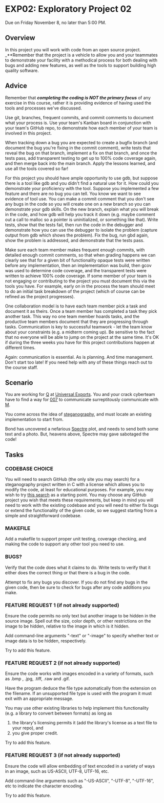 # EXP02: Exploratory Project 02
Due on Friday November 8, no later than 5:00 PM.

## Overview

In this project you will work with code from an open source project.  _**Remember that the project is a vehicle to allow you and your teammates to demonstrate your facility with a methodical process for both dealing with bugs and adding new features, as well as the tools to support building high quality software.

## Advice

Remember that _**completing the coding is NOT the primary focus**_ of any exercise in this course, rather it is providing evidence of having used the tools and processes we've discussed. 

Use git, branches, frequent commits, and commit comments to document what your process is.  Use your team's Kanban board in conjunction with your team's GitHub repo, to demonstrate how each member of your team is involved in this project.

When tracking down a bug you are expected to create a bugfix branch (and document the bug you're fixing in the commit comment), write tests that reveal the bug on that branch, implement a fix on that branch, and once the tests pass, add transparent testing to get up to 100% code coverage again, and then merge back into the main branch.  Apply the lessons learned, and use all the tools covered so far!

For this project you should have ample opportunity to use gdb, but suppose there is a tool like gdb and you didn't find a natural use for it.  How could you demonstrate your proficiency with the tool.  Suppose you implemented a few feature and there are no bug you can tell.  You know we want to see evidence of tool use. You can make a commit comment that you don't see any bugs in the code so you will create one on a new branch so you can demonstrate your gdb skills. On the new branch, explain what you will break in the code, and how gdb will help you track it down (e.g. maybe comment out a call to malloc so a pointer is uninitialized, or something like that). Write tests, show that the tests fail, then run the code in the debugger and demonstrate how you can use the debugger to isolate the problem (capture output from gdb which shows the problem). Fix the bug, run gbd again, show the problem is addressed, and demonstrate that the tests pass.

Make sure each team member makes frequent enough commits, with detailed enough commit comments, so that when grading happens we can clearly see that for a given bit of functionality opaque tests were written before any implementation, then an implementation was build, then gcov was used to determine code coverage, and the transparent tests were written to achieve 100% code coverage.  If some member of your team is not engaging or contributing to the project you must document this via the tools you have.  For example, early on in the process the team should meet to do an initial task breakdown of the project (which of course can be refined as the project progresses).

One collaboration model is to have each team member pick a task and document it as theirs.  Once a team member has completed a task they pick another task.  This way no one team member hoards tasks, and the productive team members document that they are progressing through tasks.  Communication is key to successful teamwork - let the team know about your constraints (e.g. a midterm coming up).  Be sensitive to the fact that no everyone will be able to jump on the project at the same time.  It's OK if during the three weeks you have for this project contributions happen at different times.

Again: communication is essential.  As is planning.  And time management.  Don't start too late!  If you need help with any of these things reach out to the course staff.


## Scenario

You are working for [Q](http://jamesbond.wikia.com/wiki/Q) at [Universal Exports](http://jamesbond.wikia.com/wiki/Universal_Exports).  You and your crack cyberteam have to find a way for [007](http://jamesbond.wikia.com/wiki/007) to communicate surreptitously communicate with [M](http://jamesbond.wikia.com/wiki/M).

You come across the idea of [steganography](https://en.wikipedia.org/wiki/Steganography), and must locate an existing implementation to start from.

Bond has uncovered a nefarious [Spectre](http://jamesbond.wikia.com/wiki/SPECTRE) plot, and needs to send both some text and a photo.  But, heavens above, Spectre may gave sabotaged the code!


## Tasks

### CODEBASE CHOICE

You will need to search GitHub (the only site you may search) for a steganography project written in C with a license which allows you to modify the code, at least for educational purposes.  For example, you may wish to try [this search](https://github.com/search?q=steganography+license%3Agpl++language%3AC&type=repositories&l=C&s=updated&o=desc) as a starting point.  You may choose any GitHub project you wish that meets these requirements, but keep in mind you will need to work with the existing codebase and you will need to either fix bugs or extend the functionality of the given code, so we suggest starting from a simple and straightforward codebase.

### MAKEFILE
Add a makefile to support proper unit testing, coverage checking, and making the code to support any other tool you need to use.


### BUGS?
Verify that the code does what it claims to do.  Write tests to verify that it either does the correct thing or that there is a bug in the code.

Attempt to fix any bugs you discover.  If you do not find any bugs in the given code, then be sure to check for bugs after any code additions you make.


### FEATURE REQUEST 1 (if not already supported)
Ensure the code permits no only text but another image to be hidden in the source image.  Spell out the
size, color depth, or other restrictions on the image to be hidden, relative to the image in which is it hidden.

Add command-line arguments "-text" or "-image" to specify whether
text or image data is to be hidden, respectively.

Try to add this feature.


### FEATURE REQUEST 2 (if not already supported)
    
Ensure the code works with images encoded in a variety of formats, such as .bmp , .jpg,
.tiff, .raw and .gif.

Have the program deduce the file type automatically from the
extension on the filename.  If an unsupported file type is used
with the program it must exit with an appropriate message.

You may use other existing libraries to help implement this
functionality (e.g. a library to convert between formats) as long
as
1. the library's licensing permits it (add the library's license as a text file to your repo), and 
2. you give proper credit.

Try to add this feature.


### FEATURE REQUEST 3 (if not already supported)
    
Ensure the code will allow embedding of text encoded in a variety of ways in an image, such as US-ASCII, UTF-8, UTF-16, etc.

Add command-line arguments such as "-US-ASCII", "-UTF-8", "-UTF-16", etc to indicate the character encoding.

Try to add this feature.

